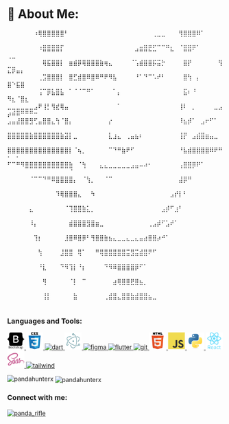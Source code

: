 # 💫 About Me:
⠀⠀⠀⠀⠀⠀⠰⢿⣿⣿⣿⣿⣿⠃⠀⠀⠀⠀⠀⠀⠀⠀⠀⠀⠀⠀⠀⠀⠀⠀⠀⠀⠀⢀⣀⣀⠀⠀⠀⢻⣿⣿⣿⠿⠁⠀⠀⠀⠀⠀⠀⠀⠀⠀⠀⠀⠀⠀⠀⠀⠀⠀⠀⠀<br>⠀⠀⠀⠀⠀⠀⠀⠰⣿⣿⣿⣿⡏⠀⠀⠀⠀⠀⠀⠀⠀⠀⠀⠀⠀⠀⠀⠀⠀⣠⣶⣿⣟⣋⠉⠉⠛⣆⠀⠈⣿⣿⠟⠁⠀⠀⠀⠀⠀⢀⣀⠀⠀⠀⠀⠀⠀⠀⠀⠀⠀⠀⠀⠀<br>⠀⠀⠀⠀⠀⠀⠀⠀⢿⣯⣿⣿⡇⠀⣶⣾⡿⢿⣿⣿⣿⣷⢶⣄⠀⠀⠀⠀⠈⢡⣾⣿⣿⡯⣭⡓⠀⠀⠀⠀⣿⡟⠀⠀⠀⠀⠀⠀⢻⣍⡿⣤⡄⠀⠀⠀⠀⠀⠀⠀⠀⠀⠀⠀<br>⠀⠀⠀⠀⠀⠀⠀⢀⣩⣿⣿⣿⡇⠀⣿⣋⣾⣿⠿⣿⠿⠛⠟⠻⣧⠀⠀⠀⠀⠘⠁⠙⠉⠡⠞⠃⠀⠀⠀⠀⣿⢳⠀⡄⠀⠀⠀⠀⠀⣿⠑⣯⣿⠀⠀⠀⠀⠀⠀⠀⠀⠀⠀⠀<br>⠀⠀⠀⠀⠀⠀⠀⢨⠉⡿⣧⣿⣧⠀⠁⠈⠈⠉⠛⠁⠀⠀⠀⠀⠁⡄⠀⠀⠀⠀⠀⠀⠀⠀⠀⠀⠀⠀⠀⠀⣯⠆⠘⠀⠀⠀⠀⠀⠀⠻⣆⠈⣿⣆⠀⠀⠀⠀⠀⠀⠀⠀⠀⠀<br>⣀⣀⣀⣀⣀⣀⣠⠟⢸⡃⢻⣞⢿⣤⠀⠀⠀⠀⠀⠀⠀⠀⠀⠀⠀⠁⠀⠀⠀⠀⠀⠀⠀⠀⠀⠀⠀⠀⠀⢸⠇⠀⡀⠀⠀⠀⠀⣀⣠⡴⠾⠿⠛⠛⠛⠒⠀⠀⠀⠀⠀⠀⠀⠀<br>⣠⣤⣼⣿⣿⣻⢋⣤⣿⣿⣄⢳⠈⣿⡄⠀⠀⠀⠀⠀⠀⠀⠀⡔⠀⠀⠀⠀⠀⠀⠀⠀⠀⠀⠀⠀⠀⠀⠀⠸⣦⡾⠁⠀⣠⠖⠋⠁⠀⠀⠀⠀⠀⠀⠀⠀⠀⠀⠀⠀⠀⠀⠀⠀<br>⣿⣿⣿⣿⣿⣷⣿⣿⣿⣿⣿⣿⣷⣽⡇⣀⠀⠀⠀⠀⠀⠀⠀⣇⣰⣄⠀⢀⣤⣦⠆⠀⠀⠀⠀⠀⠀⠀⠀⢸⡟⠀⣠⣾⣿⣶⣤⣀⠀⠀⠀⠀⠀⠀⠀⠀⠀⠀⠀⠀⠀⠀⠀⠀<br>⣿⣿⣿⣿⣿⣿⣿⣿⣿⣿⣿⣿⣿⣿⡇⠈⢦⡀⠀⠀⠀⠀⠀⠉⠙⠛⣷⠟⠋⠀⠀⠀⠀⠀⠀⠀⠀⠀⠀⠘⣧⣾⣿⣿⣿⣿⠿⠟⠛⠂⠀⠂⠀⠀⠀⠀⠀⠀⠀⠀⠀⠀⠀⠀<br>⠋⠉⠛⠻⣿⣿⣿⣿⣿⣿⣿⣿⣿⣿⣷⠀⠈⢳⠀⠀⠀⣄⣄⣀⣀⣀⣀⣀⣠⣤⠤⠴⠂⠀⠀⠀⠀⠀⠀⢠⣿⣿⡿⠟⠁⠀⠀⠀⠀⠀⠀⠀⠀⠀⠀⠀⠀⠀⠀⠀⠀⠀⠀⠈<br>⠀⠀⠀⠀⠀⠈⠉⠉⠙⠛⠿⣿⣿⣿⣿⡄⠀⠈⢳⡀⠀⠀⠈⠉⠀⠀⠀⠀⠀⠀⠀⠀⠀⠀⠀⠀⠀⠀⠀⣼⡿⠛⠀⠀⠀⠀⠀⠀⠀⠀⠀⠀⠀⠀⠀⠀⠀⠀⠀⠀⠀⠀⠀⠀<br>⠀⠀⠀⠀⠀⠀⠀⠀⠀⠀⠀⠹⢿⣿⣿⣿⣄⠀⠀⠳⠀⠀⠀⠀⠀⠀⠀⠀⠀⠀⠀⠀⠀⠀⠀⠀⠀⣠⡞⡇⠃⠀⠀⠀⠀⠀⠀⠀⠀⠀⠀⠀⠀⠀⠀⠀⠀⠀⠀⠀⠀⠀⠀⠀<br>⠀⠀⠀⠀⠀⣄⠀⠀⠀⠀⠀⠀⠀⠈⢹⣿⣿⣷⣅⡀⠀⠀⠀⠀⠀⠀⠀⠀⠀⠀⠀⠀⠀⠀⠀⣠⡾⠋⣰⠃⠀⠀⠀⠀⠀⠀⠀⠀⠀⠀⠀⠀⠀⠀⠀⠀⠀⠀⠀⠀⠀⠀⠀⠀<br>⠀⠀⠀⠀⠀⠸⡄⠀⠀⠀⠀⠀⠀⠀⣾⣿⣿⣿⣻⣿⣶⣀⠀⠀⠀⠀⠀⠀⠀⠀⠀⠀⢀⣠⡾⠋⣡⠞⠁⠀⠀⠀⠀⠀⠀⠀⠀⠀⠀⠀⠀⠀⠀⠀⠀⠀⠀⠀⠀⠀⠀⠀⠀⠀<br>⠀⠀⠀⠀⠀⠀⢹⡆⠀⠀⠀⠀⠀⣸⣿⠿⣿⡿⠃⢻⣿⣿⣷⣦⣄⣀⣀⣄⣀⣄⣤⣴⣿⣿⡴⠚⠁⠀⠀⠀⠀⠀⠀⠀⠀⠀⠀⠀⠀⠀⠀⠀⠀⠀⠀⠀⠀⠀⠀⠀⠀⠀⠀⠀<br>⠀⠀⠀⠀⠀⠀⠀⢳⠀⠀⠀⠀⣸⣿⣿⠀⢿⠁⠀⠀⠛⢿⣿⣿⣿⣿⣿⣭⣻⣭⣾⣿⠟⠋⠀⠀⠀⠀⠀⠀⠀⠀⠀⠀⠀⠀⠀⠀⠀⠀⠀⠀⠀⠀⠀⠀⠀⠀⠀⠀⠀⠀⠀⠀<br>⠀⠀⠀⠀⠀⠀⠀⠘⣇⠀⠀⠀⠙⠻⢹⡇⠘⡆⠀⠀⠀⠀⠙⠻⠿⣿⣿⣿⣿⡿⠋⠁⠀⠀⠀⠀⠀⠀⠀⠀⠀⠀⠀⠀⠀⠀⠀⠀⠀⠀⠀⠀⠀⠀⠀⠀⠀⠀⠀⠀⠀⠀⠀⠀<br>⠀⠀⠀⠀⠀⠀⠀⠀⢻⠀⠀⠀⠀⠀⠈⡇⠀⠉⠀⠀⠀⠀⠀⠀⣴⢿⣿⣿⣟⣿⣦⡀⠀⠀⠀⠀⠀⠀⠀⠀⠀⠀⠀⠀⠀⠀⠀⠀⠀⠀⠀⠀⠀⠀⠀⠀⠀⠀⠀⠀⠀⠀⠀⠀<br>⠀⠀⠀⠀⠀⠀⠀⠀⢸⡇⠀⠀⠀⠀⠀⣷⠀⠀⠀⠀⠀⠀⢀⣾⣿⣄⣿⣿⣷⣾⣿⣿⣦⣀⠀⠀⠀⠀⠀⠀⠀⠀⠀⠀⠀⠀⠀⠀⠀⠀⠀⠀⠀⠀⠀⠀⠀⠀⠀⠀⠀⠀⠀⠀

<h3 align="left">Languages and Tools:</h3>
<p align="left"> <a href="https://getbootstrap.com" target="_blank" rel="noreferrer"> <img src="https://raw.githubusercontent.com/devicons/devicon/master/icons/bootstrap/bootstrap-plain-wordmark.svg" alt="bootstrap" width="40" height="40"/> </a> <a href="https://www.w3schools.com/css/" target="_blank" rel="noreferrer"> <img src="https://raw.githubusercontent.com/devicons/devicon/master/icons/css3/css3-original-wordmark.svg" alt="css3" width="40" height="40"/> </a> <a href="https://dart.dev" target="_blank" rel="noreferrer"> <img src="https://www.vectorlogo.zone/logos/dartlang/dartlang-icon.svg" alt="dart" width="40" height="40"/> </a> <a href="https://www.electronjs.org" target="_blank" rel="noreferrer"> <img src="https://raw.githubusercontent.com/devicons/devicon/master/icons/electron/electron-original.svg" alt="electron" width="40" height="40"/> </a> <a href="https://www.figma.com/" target="_blank" rel="noreferrer"> <img src="https://www.vectorlogo.zone/logos/figma/figma-icon.svg" alt="figma" width="40" height="40"/> </a> <a href="https://flutter.dev" target="_blank" rel="noreferrer"> <img src="https://www.vectorlogo.zone/logos/flutterio/flutterio-icon.svg" alt="flutter" width="40" height="40"/> </a> <a href="https://git-scm.com/" target="_blank" rel="noreferrer"> <img src="https://www.vectorlogo.zone/logos/git-scm/git-scm-icon.svg" alt="git" width="40" height="40"/> </a> <a href="https://www.w3.org/html/" target="_blank" rel="noreferrer"> <img src="https://raw.githubusercontent.com/devicons/devicon/master/icons/html5/html5-original-wordmark.svg" alt="html5" width="40" height="40"/> </a> <a href="https://developer.mozilla.org/en-US/docs/Web/JavaScript" target="_blank" rel="noreferrer"> <img src="https://raw.githubusercontent.com/devicons/devicon/master/icons/javascript/javascript-original.svg" alt="javascript" width="40" height="40"/> </a> <a href="https://www.python.org" target="_blank" rel="noreferrer"> <img src="https://raw.githubusercontent.com/devicons/devicon/master/icons/python/python-original.svg" alt="python" width="40" height="40"/> </a> <a href="https://reactjs.org/" target="_blank" rel="noreferrer"> <img src="https://raw.githubusercontent.com/devicons/devicon/master/icons/react/react-original-wordmark.svg" alt="react" width="40" height="40"/> </a> <a href="https://sass-lang.com" target="_blank" rel="noreferrer"> <img src="https://raw.githubusercontent.com/devicons/devicon/master/icons/sass/sass-original.svg" alt="sass" width="40" height="40"/> </a> <a href="https://tailwindcss.com/" target="_blank" rel="noreferrer"> <img src="https://www.vectorlogo.zone/logos/tailwindcss/tailwindcss-icon.svg" alt="tailwind" width="40" height="40"/> </a> </p>

<p><img align="left" src="https://github-readme-stats.vercel.app/api/top-langs?username=pandahunterx&show_icons=true&locale=en&layout=compact" alt="pandahunterx" /></p>

<p>&nbsp;<img align="center" src="https://github-readme-stats.vercel.app/api?username=pandahunterx&show_icons=true&locale=en" alt="pandahunterx" /></p>

<h3 align="left">Connect with me:</h3>
<p align="left">
<a href="https://instagram.com/panda_rifle" target="blank"><img align="center" src="https://raw.githubusercontent.com/rahuldkjain/github-profile-readme-generator/master/src/images/icons/Social/instagram.svg" alt="panda_rifle" height="30" width="40" /></a>
</p>


